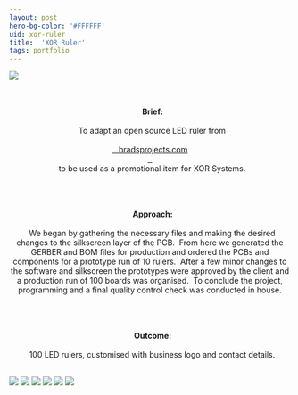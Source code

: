 ```yaml
---
layout: post
hero-bg-color: '#FFFFFF'
uid: xor-ruler
title:  'XOR Ruler'
tags: portfolio
---
```


<img src="{{ site.url }}/images/portfolio/xor-ruler/IMG_20170714_120156.jpg">

<div class="sqs-html-content">
 <p class="" style="text-align:center;white-space:pre-wrap;">
  <strong>
   Brief:
  </strong>
  To adapt an open source LED ruler from
  <a href="https://www.bradsprojects.com/the-digirule/" target="_blank">
   bradsprojects.com
  </a>
  to be used as a promotional item for XOR Systems.
 </p>
 <p class="" style="text-align:center;white-space:pre-wrap;">
  <strong>
   Approach:
  </strong>
  We began by gathering the necessary files and making the desired changes to the silkscreen layer of the PCB.  From here we generated the GERBER and BOM files for production and ordered the PCBs and components for a prototype run of 10 rulers.  After a few minor changes to the software and silkscreen the prototypes were approved by the client and a production run of 100 boards was organised.  To conclude the project, programming and a final quality control check was conducted in house.
 </p>
 <p class="" style="text-align:center;white-space:pre-wrap;">
  <strong>
   Outcome:
  </strong>
  100 LED rulers, customised with business logo and contact details.
 </p>
</div>


<img src="{{ site.url }}/images/portfolio/xor-ruler/IMG_20170714_130801.jpg">

<img src="{{ site.url }}/images/portfolio/xor-ruler/IMG_20170714_115754.jpg">

<img src="{{ site.url }}/images/portfolio/xor-ruler/IMG_20170714_113905.jpg">

<img src="{{ site.url }}/images/portfolio/xor-ruler/IMG_20170717_090222.jpg">

<img src="{{ site.url }}/images/portfolio/xor-ruler/IMG_20170714_121309.jpg">

<img src="{{ site.url }}/images/portfolio/xor-ruler/IMG_20170714_120156.jpg">

